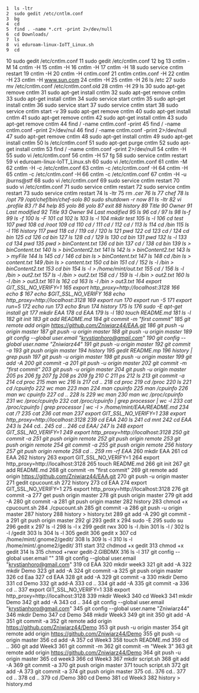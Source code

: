     1  ls -ltr
    2  sudo gedit /etc/cntlm.conf 
    3  bg
    4  cd
    5  find . -name *.crt -print 2>/dev/null
    6  cd Downloads/
    7  ls
    8  vi eduroam-linux-IoTT_Linux.sh 
    9  cd
   10  sudo gedit /etc/cntlm.conf 
   11  sudo gedit /etc/cntlm.conf 
   12  bg
   13  cntlm -M
   14  cntlm -H
   15  cntlm -H
   16  cntlm -H
   17  cntlm -H
   18  sudo service cntlm restart
   19  cntlm -H
   20  cntlm -H cntlm.conf
   21  cntlm cntlm.conf -H
   22  cntlm -H
   23  cntlm -H www.sun.com
   24  cntlm -H
   25  cntlm -H
   26  ls /etc
   27  sudo mv /etc/cntlm.conf /etc/cntlm.conf.old
   28  cntlm -H
   29  ls
   30  sudo apt-get remove cntlm
   31  sudo apt-get install cntlm
   32  sudo apt-get remove cntlm
   33  sudo apt-get install cntlm
   34  sudo service start cntlm
   35  sudo apt-get install cntlm
   36  sudo service start 
   37  sudo service cntlm start
   38  sudo service cntlm start -v
   39  sudo apt-get remove cntlm
   40  sudo apt-get install cntlm
   41  sudo apt-get remove cntlm
   42  sudo apt-get install cntlm
   43  sudo apt-get remove cntlm
   44  find / -name cntlm.conf -print
   45  find / -name cntlm.conf -print 2>/dev/nul
   46  find / -name cntlm.conf -print 2>/dev/null
   47  sudo apt-get remove cntlm
   48  sudo apt-get install cntlm
   49  sudo apt-get install cntlm
   50  ls /etc/cntlm.conf
   51  sudo apt-get purge cntlm
   52  sudo apt-get install cntlm
   53  find / -name cntlm.conf -print 2>/dev/null
   54  cntlm -H
   55  sudo vi /etc/cntlm.conf
   56  cntlm -H
   57  fg
   58  sudo service cntlm restart
   59  vi eduroam-linux-IoTT_Linux.sh 
   60  sudo vi /etc/cntlm.conf
   61  cntlm -M
   62  cntlm -H -c /etc/cntlm.conf
   63  cntlm -c /etc/cntlm.conf -H
   64  cntlm -H
   65  cntlm -c /etc/cntlm.conf -H
   66  cntlm -c /etc/cntlm.conf 
   67  cntlm -H -u jburns@stf
   68  sudo vi /etc/cntlm.conf
   69  sudo service cntlm restart
   70  sudo vi /etc/cntlm.conf
   71  sudo service cntlm restart
   72  sudo service cntlm restart
   73  sudo service cntlm restart
   74  ls -ltr
   75  rm *.cer
   76  ls
   77  chef
   78  ls /opt
   79  /opt/chef/bin/chef-solo
   80  sudo shutdown -r now
   81  ls -ltr
   82  vi .profile 
   83  /?
   84  help
   85  yolo
   86  yolo
   87  exit
   88  history
   89  Title
   90  Owner
   91  Last modified
   92  Title
   93  Owner
   94  Last modified
   95  ls
   96  cd /
   97  ls
   98  ls-f
   99  ls -f
  100  ls -F
  101  cd
  102  ls
  103  ls -l
  104  mkdir test
  105  ls -l
  106  cd test
  107  pwd
  108  cd /root
  109  cd
  110  cd /
  111  cd /
  112  cd /
  113  ls
  114  cd /bin
  115  ls -l
  116  history
  117  pwd
  118  cd /
  119  cd /
  120  ls
  121  pwd
  122  cd
  123  cd /
  124  cd bin
  125  cd
  126  cd bin
  127  ls
  128  cd /
  129  ls
  130  cd bin
  131  pwd
  132  ls -l
  133  cd
  134  pwd
  135  pwd > binContent.txt
  136  cd bin
  137  cd /
  138  cd bin
  139  ls > binContent.txt
  140  ls > binContent2.txt
  141  ls
  142  ls > binContent2.txt
  143  ls > myFile
  144  ls
  145  cd /
  146  cd bin ls > binContent.txt
  147  ls
  148  cd /bin ls > content.txt
  149  /bin ls > content.txt
  150  cd bin
  151  cd /
  152  ls -l /bin > binContent2.txt
  153  cd bin
  154  ls -l > /home/mint/out.txt
  155  cd /
  156  ls -l /bin > out2.txt
  157  ls -l /bin > out2.txt
  158  cd /
  159  ls -l /bin > out2.txt
  160  ls -l /bin > out3.txt
  161  ls
  162  cd
  163  ls -l /bin > out3.txt
  164  export GIT_SSL_NO_VERIFY=1
  165  export http_proxy=http://localhost:3128
  166  echo $
  167  echo $GIT_SSL_NO_VERIFY
  168  echo http_proxy=http://localhost:3128
  169  export run
  170  export run -5
  171  export run=5
  172  echo run
  173  echo $run
  174  history
  175  ls
  176  sudo -E apt-get install git
  177  mkdir EAA
  178  cd EAA
  179  ls -l
  180  touch README.md
  181  ls -l
  182  git init
  183  git add README.md
  184  git commit -m "first commit"
  185  git remote add origin https://github.com/Zniwiarz44/EAA.git
  186  git push -u origin master
  187  git push -u origin master
  188  git push -u origin master
  189  git config --global user.email "krystianhoro@gmail.com"
  190  git config --global user.name "Zniwiarz44"
  191  git push -u origin master
  192  git commit -a
  193  git push origin master
  194  history
  195  gedit README.mp
  196  history | grep push
  197  git push -u origin master
  198  git push -u origin master
  199  git add -A
  200  git commit -a
  201  git push -u origin master
  202  git commit -m "first commit"
  203   git push -u origin master
  204   git push -u origin master
  205  ps
  206  fg
  207  fg
  208  ps
  209  fg
  210  C
  211  ps
  212  ls
  213  git commit -a
  214  cd proc
  215  man wc
  216  ls
  217  cd ..
  218  cd proc
  219  cd /proc
  220  ls
  221  cd /cpuinfo
  222  wc man
  223  man
  224  man cpuinfo
  225  man /cpuinfo
  226  man wc cpuinfo
  227  cd ..
  228  ls
  229  wc man
  230  man wc /proc/cpuinfo
  231  wc /proc/cpuinfo
  232  cat /proc/cpuinfo | grep processor | wc -l
  233  cat /proc/cpuinfo | grep processor | wc -l > /home/mint/EAA/README.md
  234  cat /?
  235  cat
  236  cat man
  237  export GIT_SSL_NO_VERIFY=1
  238  export http_proxy=http://localhost:3128
  239  cd EAA
  240  ls
  241  cd mnt
  242  cd EAA
  243  ls
  244  cd..
  245  cd ..
  246  cd EAA/
  247  ls
  248  export GIT_SSL_NO_VERIFY=1
  249  export http_proxy=http://localhost:3128
  250  git commit -a
  251  git push origin remote
  252  git push origin remote
  253  git push origin remote
  254  git commit -a
  255  git push origin remote
  256  history
  257  git push origin remote
  258  cd ..
  259  rm -rf EAA*
  260  mkdir EAA
  261  cd EAA
  262  history
  263  export GIT_SSL_NO_VERIFY=1
  264  export http_proxy=http://localhost:3128
  265  touch README.md
  266  git init
  267  git add README.md
  268  git commit -m "first commit"
  269  git remote add origin https://github.com/Zniwiarz44/EAA.git
  270  git push -u origin master
  271  gedit cpucount.sh
  272  history
  273  cd EAA
  274  export GIT_SSL_NO_VERIFY=1
  275  export http_proxy=http://localhost:3128
  276  git commit -a
  277  get push origin master
  278  git push origin master
  279  git add -A
  280  git commit -a
  281  git push origin master
  282  history
  283  chmod +x cpucount.sh
  284  ./cpucount.sh
  285  git commit -a
  286  git push -u origin master
  287  history
  288  history > history.txt
  289  git add -A
  290  git commit -a
  291  git push origin master
  292  gl
  293  gedit x
  294  sudo -E
  295  sudo su
  296  gedit x
  297  ls -l
  298  ls -l x
  299  gedit rwx
  300  ls -l /bin
  301  ls -l /
  302  ls -l /gedit
  303  ls
  304  ls -l 
  305  gedit
  306  gedit x
  307  cd /home/mint/.gnome2/gedit/
  308  ls
  309  ls -l
  310  ls -l /home/mint/.gnome2/gedit/
  311  start
  312  chdmod +x gedit
  313  chmod +x gedit
  314  ls
  315  chmod +rwxr gedit-2.GIBDMX
  316  ls -l
  317  git config --global user.email "<your email>"
  318  git config --global user.email "krystianhoro@gmail.com"
  319  cd EAA
  320  mkdir week3
  321  git add -A
  322  mkdir Demo
  323  git add -A
  324  git commit -a
  325  git push origin master
  326  cd Eaa
  327  cd EAA
  328  git add -A
  329  git commit -a
  330  mkdir Demo
  331  cd Demo
  332  git add-A
  333  cd ..
  334  git add -A
  335  git commit -a
  336  cd ..
  337  export GIT_SSL_NO_VERIFY=1
  338  export http_proxy=http://localhost:3128
  339  mkdir Week3
  340  cd Week3
  341  mkdir Demo
  342  git add -A
  343  cd ..
  344  git config --global user.email "krystianhoro@gmail.com"
  345  git config --global user.name "Zniwiarz44"
  346  mkdir Demo
  347  cd Demo
  348  mkdir Week3
  349  git init
  350  git add -A
  351  git commit -a
  352  git remote add origin https://github.com/Zniwiarz44/Demo
  353  git push -u origin master
  354  git remote add origin https://github.com/Zniwiarz44/Demo
  355  git push -u origin master
  356  cd add -A
  357  cd Week3
  358  touch README.md
  359  cd ..
  360  git add Week3
  361  git commit -m 
  362  git commit -m "Week 3"
  363  git remote add origin https://github.com/Zniwiarz44/Demo
  364  git push -u origin master
  365  cd week3
  366  cd Week3
  367  mkdir script.sh
  368  git add -A
  369  git commit -a
  370  git push origin master
  371  touch script.sh
  372  git add -A
  373  git commit -a
  374  git push origin master
  375  cd..
  376  cd..
  377  cd ..
  378  cd ..
  379  cd /Demo
  380  cd Demo
  381  cd Week3
  382  history > history.md
